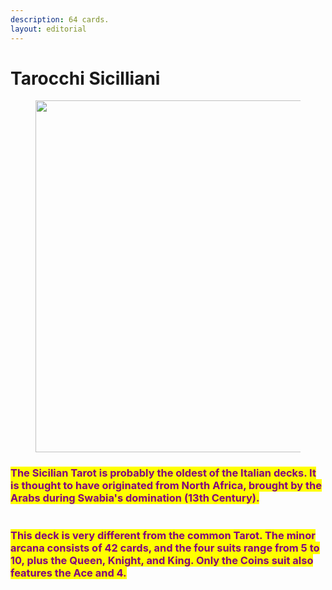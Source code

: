 ```yaml
---
description: 64 cards.
layout: editorial
---
```


# Tarocchi Sicilliani

<figure><img src="../../../../../.gitbook/assets/pexels-btgl-♡-20076012.jpg" alt="" width="563"><figcaption></figcaption></figure>

### <mark style="color:purple;">The Sicilian Tarot is probably the oldest of the Italian decks. It is thought to have originated from North Africa, brought by the Arabs during Swabia's domination (13th Century).</mark>

<figure><img src="../../../../../.gitbook/assets/Screenshot 2024-10-18 at 12.55.42 PM.png" alt=""><figcaption></figcaption></figure>

### <mark style="color:purple;">This deck is very different from the common Tarot. The minor arcana consists of 42 cards, and the four suits range from 5 to 10, plus the Queen, Knight, and King. Only the Coins suit also features the Ace and 4.</mark>
